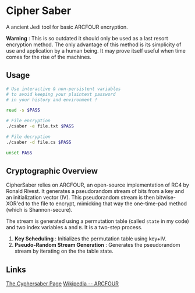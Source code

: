 # Cipher Saber

A ancient Jedi tool for basic ARCFOUR encryption.

**Warning** : This is so outdated it should only be used as a last resort encryption method.
The only advantage of this method is its simplicity of use and application by a human being.
It may prove itself useful when time comes for the rise of the machines.

## Usage

```bash
# Use interactive & non-persistent variables
# to avoid keeping your plaintext password
# in your history and environment !

read -s $PASS

# File encryption
./csaber -e file.txt $PASS

# File decryption
./csaber -d file.cs $PASS

unset PASS
```

## Cryptographic Overview

CipherSaber relies on ARCFOUR, an open-source implementation of RC4 by Ronald Rivest.
It generates a pseudorandom stream of bits from a key and an initialization vector (IV).
This pseudorandom stream is then bitwise-XOR'ed to the file to encrypt, mimicking that way
the one-time-pad method (which is Shannon-secure).

The stream is generated using a permutation table (called `state` in my code)
and two index variables `A` and `B`. It is a two-step process.

1. **Key Scheduling** : Initializes the permutation table using key+IV.
2. **Pseudo-Random Stream Generation** : Generates the pseudorandom stream
    by iterating on the the table state.

## Links

[The Cyphersaber Page](http://ciphersaber.gurus.org/)
[Wikipedia -- ARCFOUR](https://en.wikipedia.org/wiki/ARCFOUR)
